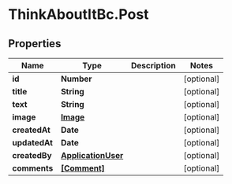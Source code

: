 # ThinkAboutItBc.Post

## Properties
Name | Type | Description | Notes
------------ | ------------- | ------------- | -------------
**id** | **Number** |  | [optional] 
**title** | **String** |  | [optional] 
**text** | **String** |  | [optional] 
**image** | [**Image**](Image.md) |  | [optional] 
**createdAt** | **Date** |  | [optional] 
**updatedAt** | **Date** |  | [optional] 
**createdBy** | [**ApplicationUser**](ApplicationUser.md) |  | [optional] 
**comments** | [**[Comment]**](Comment.md) |  | [optional] 


